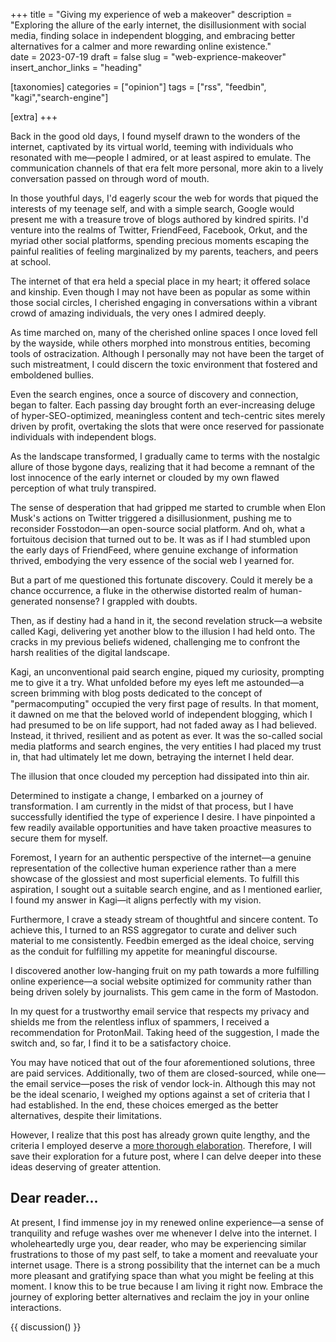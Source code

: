 +++
title = "Giving my experience of web a makeover"
description = "Exploring the allure of the early internet, the disillusionment with social media, finding solace in independent blogging, and embracing better alternatives for a calmer and more rewarding online existence."   
date = 2023-07-19
draft = false
slug = "web-exprience-makeover"
insert_anchor_links = "heading"

[taxonomies]
categories = ["opinion"]
tags = ["rss", "feedbin", "kagi","search-engine"]

[extra]
+++

Back in the good old days, I found myself drawn to the wonders of the internet, captivated by its virtual world, teeming with individuals who resonated with me—people I admired, or at least aspired to emulate.
The communication channels of that era felt more personal, more akin to a lively conversation passed on through word of mouth.

In those youthful days, I'd eagerly scour the web for words that piqued the interests of my teenage self, and with a simple search, Google would present me with a treasure trove of blogs authored by kindred spirits.
I'd venture into the realms of Twitter, FriendFeed, Facebook, Orkut, and the myriad other social platforms, spending precious moments escaping the painful realities of feeling marginalized by my parents, teachers, and peers at school.

The internet of that era held a special place in my heart; it offered solace and kinship.
Even though I may not have been as popular as some within those social circles, I cherished engaging in conversations within a vibrant crowd of amazing individuals, the very ones I admired deeply.

As time marched on, many of the cherished online spaces I once loved fell by the wayside, while others morphed into monstrous entities, becoming tools of ostracization.
Although I personally may not have been the target of such mistreatment, I could discern the toxic environment that fostered and emboldened bullies.

Even the search engines, once a source of discovery and connection, began to falter.
Each passing day brought forth an ever-increasing deluge of hyper-SEO-optimized, meaningless content and tech-centric sites merely driven by profit, overtaking the slots that were once reserved for passionate individuals with independent blogs.

As the landscape transformed, I gradually came to terms with the nostalgic allure of those bygone days, realizing that it had become a remnant of the lost innocence of the early internet or clouded by my own flawed perception of what truly transpired.

The sense of desperation that had gripped me started to crumble when Elon Musk's actions on Twitter triggered a disillusionment, pushing me to reconsider Fosstodon—an open-source social platform.
And oh, what a fortuitous decision that turned out to be.
It was as if I had stumbled upon the early days of FriendFeed, where genuine exchange of information thrived, embodying the very essence of the social web I yearned for.

But a part of me questioned this fortunate discovery.
Could it merely be a chance occurrence, a fluke in the otherwise distorted realm of human-generated nonsense? I grappled with doubts.

Then, as if destiny had a hand in it, the second revelation struck—a website called Kagi, delivering yet another blow to the illusion I had held onto.
The cracks in my previous beliefs widened, challenging me to confront the harsh realities of the digital landscape.

Kagi, an unconventional paid search engine, piqued my curiosity, prompting me to give it a try.
What unfolded before my eyes left me astounded—a screen brimming with blog posts dedicated to the concept of "permacomputing" occupied the very first page of results.
In that moment, it dawned on me that the beloved world of independent blogging, which I had presumed to be on life support, had not faded away as I had believed.
Instead, it thrived, resilient and as potent as ever.
It was the so-called social media platforms and search engines, the very entities I had placed my trust in, that had ultimately let me down, betraying the internet I held dear.

The illusion that once clouded my perception had dissipated into thin air.

Determined to instigate a change, I embarked on a journey of transformation.
I am currently in the midst of that process, but I have successfully identified the type of experience I desire.
I have pinpointed a few readily available opportunities and have taken proactive measures to secure them for myself.

Foremost, I yearn for an authentic perspective of the internet—a genuine representation of the collective human experience rather than a mere showcase of the glossiest and most superficial elements.
To fulfill this aspiration, I sought out a suitable search engine, and as I mentioned earlier, I found my answer in Kagi—it aligns perfectly with my vision.

Furthermore, I crave a steady stream of thoughtful and sincere content.
To achieve this, I turned to an RSS aggregator to curate and deliver such material to me consistently.
Feedbin emerged as the ideal choice, serving as the conduit for fulfilling my appetite for meaningful discourse.


I discovered another low-hanging fruit on my path towards a more fulfilling online experience—a social website optimized for community rather than being driven solely by journalists.
This gem came in the form of Mastodon.

In my quest for a trustworthy email service that respects my privacy and shields me from the relentless influx of spammers, I received a recommendation for ProtonMail.
Taking heed of the suggestion, I made the switch and, so far, I find it to be a satisfactory choice.

You may have noticed that out of the four aforementioned solutions, three are paid services.
Additionally, two of them are closed-sourced, while one—the email service—poses the risk of vendor lock-in.
Although this may not be the ideal scenario, I weighed my options against a set of criteria that I had established.
In the end, these choices emerged as the better alternatives, despite their limitations.

However, I realize that this post has already grown quite lengthy, and the criteria I employed deserve a [more thorough elaboration](../criteria-for-choosing-tools).
Therefore, I will save their exploration for a future post, where I can delve deeper into these ideas deserving of greater attention.

## Dear reader...

At present, I find immense joy in my renewed online experience—a sense of tranquility and refuge washes over me whenever I delve into the internet.
I wholeheartedly urge you, dear reader, who may be experiencing similar frustrations to those of my past self, to take a moment and reevaluate your internet usage.
There is a strong possibility that the internet can be a much more pleasant and gratifying space than what you might be feeling at this moment.
I know this to be true because I am living it right now.
Embrace the journey of exploring better alternatives and reclaim the joy in your online interactions.

{{ discussion() }}